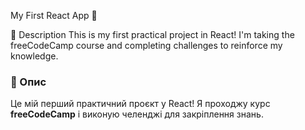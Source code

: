 My First React App 🚀

📌 Description
This is my first practical project in React! I'm taking the freeCodeCamp course and completing challenges to reinforce my knowledge.

### 📌 Опис

Це мій перший практичний проєкт у React! Я проходжу курс **freeCodeCamp** і виконую челенджі для закріплення знань.
